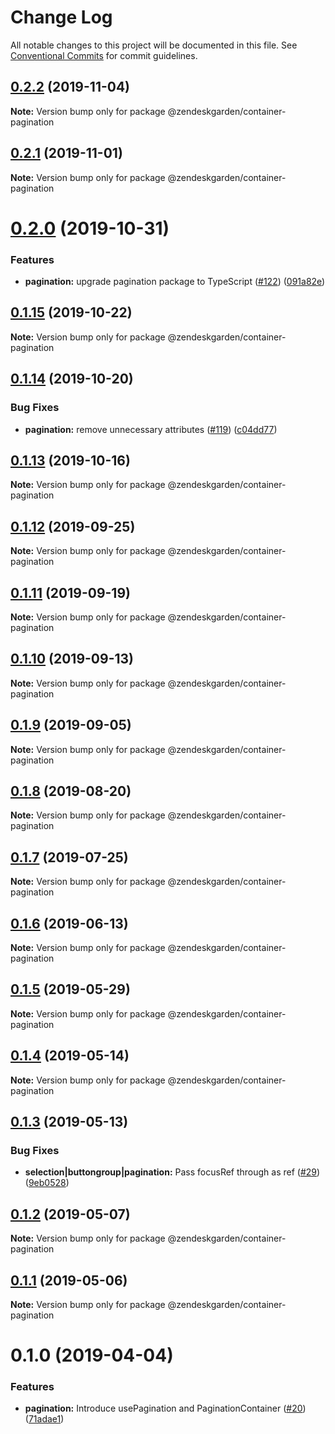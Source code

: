# Change Log

All notable changes to this project will be documented in this file.
See [Conventional Commits](https://conventionalcommits.org) for commit guidelines.

## [0.2.2](https://github.com/zendeskgarden/react-containers/compare/@zendeskgarden/container-pagination@0.2.1...@zendeskgarden/container-pagination@0.2.2) (2019-11-04)

**Note:** Version bump only for package @zendeskgarden/container-pagination





## [0.2.1](https://github.com/zendeskgarden/react-containers/compare/@zendeskgarden/container-pagination@0.2.0...@zendeskgarden/container-pagination@0.2.1) (2019-11-01)

**Note:** Version bump only for package @zendeskgarden/container-pagination





# [0.2.0](https://github.com/zendeskgarden/react-containers/compare/@zendeskgarden/container-pagination@0.1.15...@zendeskgarden/container-pagination@0.2.0) (2019-10-31)


### Features

* **pagination:** upgrade pagination package to TypeScript ([#122](https://github.com/zendeskgarden/react-containers/issues/122)) ([091a82e](https://github.com/zendeskgarden/react-containers/commit/091a82e022064e213ed068b831eb8b2efc27bf55))





## [0.1.15](https://github.com/zendeskgarden/react-containers/compare/@zendeskgarden/container-pagination@0.1.14...@zendeskgarden/container-pagination@0.1.15) (2019-10-22)

**Note:** Version bump only for package @zendeskgarden/container-pagination





## [0.1.14](https://github.com/zendeskgarden/react-containers/compare/@zendeskgarden/container-pagination@0.1.13...@zendeskgarden/container-pagination@0.1.14) (2019-10-20)


### Bug Fixes

* **pagination:** remove unnecessary attributes ([#119](https://github.com/zendeskgarden/react-containers/issues/119)) ([c04dd77](https://github.com/zendeskgarden/react-containers/commit/c04dd770ad95963889e1ec0808d5002485dc07b7))





## [0.1.13](https://github.com/zendeskgarden/react-containers/compare/@zendeskgarden/container-pagination@0.1.12...@zendeskgarden/container-pagination@0.1.13) (2019-10-16)

**Note:** Version bump only for package @zendeskgarden/container-pagination





## [0.1.12](https://github.com/zendeskgarden/react-containers/compare/@zendeskgarden/container-pagination@0.1.11...@zendeskgarden/container-pagination@0.1.12) (2019-09-25)

**Note:** Version bump only for package @zendeskgarden/container-pagination





## [0.1.11](https://github.com/zendeskgarden/react-containers/compare/@zendeskgarden/container-pagination@0.1.10...@zendeskgarden/container-pagination@0.1.11) (2019-09-19)

**Note:** Version bump only for package @zendeskgarden/container-pagination





## [0.1.10](https://github.com/zendeskgarden/react-containers/compare/@zendeskgarden/container-pagination@0.1.9...@zendeskgarden/container-pagination@0.1.10) (2019-09-13)

**Note:** Version bump only for package @zendeskgarden/container-pagination





## [0.1.9](https://github.com/zendeskgarden/react-containers/compare/@zendeskgarden/container-pagination@0.1.8...@zendeskgarden/container-pagination@0.1.9) (2019-09-05)

**Note:** Version bump only for package @zendeskgarden/container-pagination





## [0.1.8](https://github.com/zendeskgarden/react-containers/compare/@zendeskgarden/container-pagination@0.1.7...@zendeskgarden/container-pagination@0.1.8) (2019-08-20)

**Note:** Version bump only for package @zendeskgarden/container-pagination





## [0.1.7](https://github.com/zendeskgarden/react-containers/compare/@zendeskgarden/container-pagination@0.1.6...@zendeskgarden/container-pagination@0.1.7) (2019-07-25)

**Note:** Version bump only for package @zendeskgarden/container-pagination





## [0.1.6](https://github.com/zendeskgarden/react-containers/compare/@zendeskgarden/container-pagination@0.1.5...@zendeskgarden/container-pagination@0.1.6) (2019-06-13)

**Note:** Version bump only for package @zendeskgarden/container-pagination





## [0.1.5](https://github.com/zendeskgarden/react-containers/compare/@zendeskgarden/container-pagination@0.1.4...@zendeskgarden/container-pagination@0.1.5) (2019-05-29)

**Note:** Version bump only for package @zendeskgarden/container-pagination





## [0.1.4](https://github.com/zendeskgarden/react-containers/compare/@zendeskgarden/container-pagination@0.1.3...@zendeskgarden/container-pagination@0.1.4) (2019-05-14)

**Note:** Version bump only for package @zendeskgarden/container-pagination





## [0.1.3](https://github.com/zendeskgarden/react-containers/compare/@zendeskgarden/container-pagination@0.1.2...@zendeskgarden/container-pagination@0.1.3) (2019-05-13)


### Bug Fixes

* **selection|buttongroup|pagination:** Pass focusRef through as ref ([#29](https://github.com/zendeskgarden/react-containers/issues/29)) ([9eb0528](https://github.com/zendeskgarden/react-containers/commit/9eb0528))





## [0.1.2](https://github.com/zendeskgarden/react-containers/compare/@zendeskgarden/container-pagination@0.1.1...@zendeskgarden/container-pagination@0.1.2) (2019-05-07)

**Note:** Version bump only for package @zendeskgarden/container-pagination





## [0.1.1](https://github.com/zendeskgarden/react-containers/compare/@zendeskgarden/container-pagination@0.1.0...@zendeskgarden/container-pagination@0.1.1) (2019-05-06)

**Note:** Version bump only for package @zendeskgarden/container-pagination





# 0.1.0 (2019-04-04)


### Features

* **pagination:** Introduce usePagination and PaginationContainer ([#20](https://github.com/zendeskgarden/react-containers/issues/20)) ([71adae1](https://github.com/zendeskgarden/react-containers/commit/71adae1))
